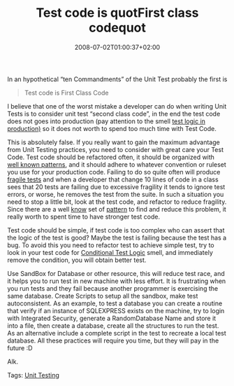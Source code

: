 ﻿---
title: "Test code is quotFirst class codequot"
description: ""
date: 2008-07-02T01:00:37+02:00
draft: false
tags: [Testing]
categories: [Testing]
---
In an hypothetical “ten Commandments” of the Unit Test probably the first is

> Test code is First Class Code

I believe that one of the worst mistake a developer can do when writing Unit Tests is to consider unit test “second class code”, in the end the test code does not goes into production (pay attention to the smell [test logic in production)](http://xunitpatterns.com/Test%20Logic%20in%20Production.html) so it does not worth to spend too much time with Test Code.

This is absolutely false. If you really want to gain the maximum advantage from Unit Testing practices, you need to consider with great care your Test Code. Test code should be refactored often, it should be organized with [well known patterns](http://xunitpatterns.com/), and it should adhere to whatever convention or ruleset you use for your production code. Failing to do so quite often will produce [fragile tests](http://xunitpatterns.com/Fragile%20Test.html) and when a developer that change 10 lines of code in a class sees that 20 tests are failing due to excessive fragility it tends to ignore test errors, or worse, he removes the test from the suite. In such a situation you need to stop a little bit, look at the test code, and refactor to reduce fragility. Since there are a well [know](http://xunitpatterns.com/Creation%20Method.html) set of [pattern](http://xunitpatterns.com/Delta%20Assertion.html) to find and reduce this problem, it really worth to spent time to have stronger test code.

Test code should be simple, if test code is too complex who can assert that the logic of the test is good? Maybe the test is failing because the test has a bug. To avoid this you need to refactor test to achieve simple test, try to look in your test code for [Conditional Test Logic](http://xunitpatterns.com/Conditional%20Test%20Logic.html) smell, and immediately remove the condition, you will obtain better test.

Use SandBox for Database or other resource, this will reduce test race, and it helps you to run test in new machine with less effort. It is frustrating when you run tests and they fail because another programmer is exercising the same database. Create Scripts to setup all the sandbox, make test autoconsistent. As an example, to test a database you can create a routine that verify if an instance of SQLEXPRESS exists on the machine, try to login with Integrated Security, generate a RandomDatabase Name and store it into a file, then create a database, create all the structures to run the test. As an alternative include a complete script in the test to recreate a local test database. All these practices will require you time, but they will pay in the future :D

Alk.

Tags: [Unit Testing](http://technorati.com/tag/Unit%20Testing)

<!--dotnetkickit-->

